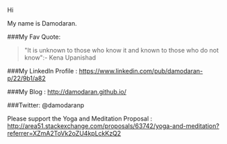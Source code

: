 Hi

My name is Damodaran.

###My Fav Quote:

>"It is unknown to those who know it and known to those who do not know":- Kena Upanishad

###My LinkedIn Profile : https://www.linkedin.com/pub/damodaran-p/22/9b1/a82

###My Blog : http://damodaran.github.io/

###Twitter: @damodaranp

Please support the Yoga and Meditation Proposal : http://area51.stackexchange.com/proposals/63742/yoga-and-meditation?referrer=XZmA2ToVk2oZU4kpLckKzQ2